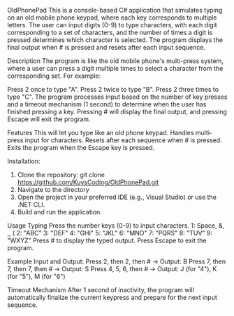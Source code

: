 OldPhonePad
This is a console-based C# application that simulates typing on an old mobile phone keypad, where each key corresponds to multiple letters. The user can input digits (0-9) to type characters, with each digit corresponding to a set of characters, and the number of times a digit is pressed determines which character is selected. The program displays the final output when # is pressed and resets after each input sequence.

Description
The program is like the old mobile phone's multi-press system, where a user can press a digit multiple times to select a character from the corresponding set. For example:

Press 2 once to type "A".
Press 2 twice to type "B".
Press 2 three times to type "C".
The program processes input based on the number of key presses and a timeout mechanism (1 second) to determine when the user has finished pressing a key. Pressing # will display the final output, and pressing Escape will exit the program.

Features
This will let you type like an old phone keypad.
Handles multi-press input for characters.
Resets after each sequence when # is pressed.
Exits the program when the Escape key is pressed.

Installation: 
1. Clone the repository: git clone https://github.com/KuysCoding/OldPhonePad.git
2. Navigate to the directory
3. Open the project in your preferred IDE (e.g., Visual Studio) or use the .NET CLI.
4. Build and run the application.

Usage
Typing
Press the number keys (0-9) to input characters.
1: Space, &, ,, (
2: "ABC"
3: "DEF"
4: "GHI"
5: "JKL"
6: "MNO"
7: "PQRS"
8: "TUV"
9: "WXYZ"
Press # to display the typed output.
Press Escape to exit the program.

Example Input and Output:
Press 2, then 2, then # → Output: B
Press 7, then 7, then 7, then # → Output: S
Press 4, 5, 6, then # → Output: J (for "4"), K (for "5"), M (for "6")

Timeout Mechanism
After 1 second of inactivity, the program will automatically finalize the current keypress and prepare for the next input sequence.
